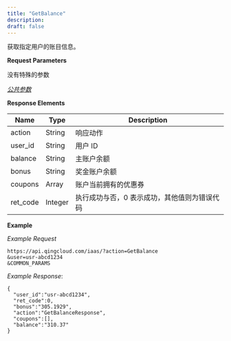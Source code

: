 ```yaml
---
title: "GetBalance"
description: 
draft: false
---
```




获取指定用户的账目信息。

**Request Parameters**

没有特殊的参数

[_公共参数_](../../../parameters/)

**Response Elements**

| Name | Type | Description |
| --- | --- | --- |
| action | String | 响应动作 |
| user_id | String | 用户 ID |
| balance | String | 主账户余额 |
| bonus | String | 奖金账户余额 |
| coupons | Array | 账户当前拥有的优惠券 |
| ret_code | Integer | 执行成功与否，0 表示成功，其他值则为错误代码 |

**Example**

_Example Request_

```
https://api.qingcloud.com/iaas/?action=GetBalance
&user=usr-abcd1234
&COMMON_PARAMS
```

_Example Response_:

```
{
  "user_id":"usr-abcd1234",
  "ret_code":0,
  "bonus":"305.1929",
  "action":"GetBalanceResponse",
  "coupons":[],
  "balance":"310.37"
}
```
